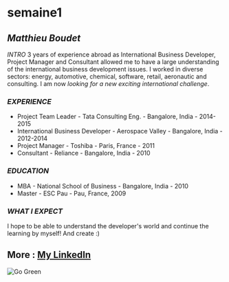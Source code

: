# semaine1
## _Matthieu Boudet_
_INTRO_
3 years of experience abroad as International Business Developer, Project Manager and Consultant allowed me to have a large understanding of the international business development issues. I worked in diverse sectors: energy, automotive, chemical, software, retail, aeronautic and consulting.  I am now _looking for a new exciting international challenge_.

### _EXPERIENCE_
* Project Team Leader - Tata Consulting Eng. - Bangalore, India - 2014-2015
* International Business Developer - Aerospace Valley - Bangalore, India - 2012-2014
* Project Manager - Toshiba - Paris, France - 2011
* Consultant - Reliance - Bangalore, India - 2010

### _EDUCATION_
* MBA - National School of Business - Bangalore, India - 2010
* Master - ESC Pau - Pau, France, 2009

### _WHAT I EXPECT_
I hope to be able to understand the developer's world and continue the learning by myself! And create :)

More : [My LinkedIn](https://fr.linkedin.com/in/matthieuboudet/en)
-------------------------------------------------------------------------------------
![Go Green](http://brigitteallain.eelv.fr/files/2015/07/zero-deforestation.jpg)